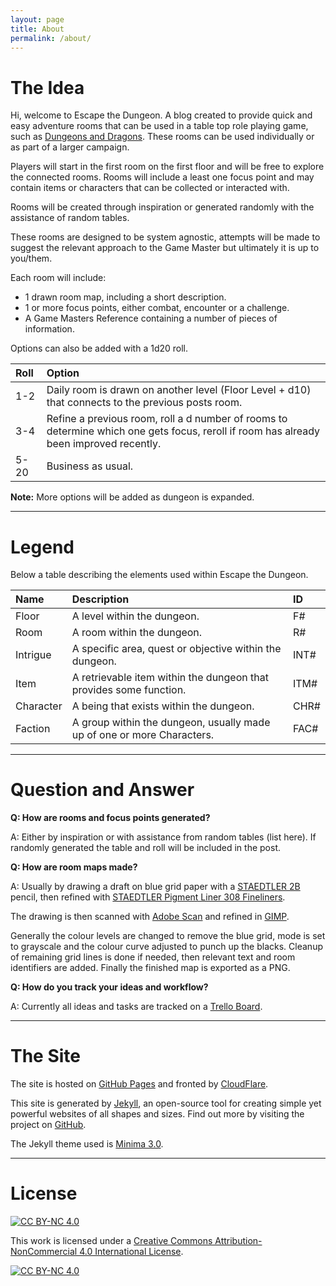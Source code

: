 ```yaml
---
layout: page
title: About
permalink: /about/
---
```


# The Idea

Hi, welcome to Escape the Dungeon. A blog created to provide quick and easy adventure rooms that can be used in a table top role playing game, such as [Dungeons and Dragons](https://dnd.wizards.com/). These rooms can be used individually or as part of a larger campaign.

Players will start in the first room on the first floor and will be free to explore the connected rooms. Rooms will include a least one focus point and may contain items or characters that can be collected or interacted with.

Rooms will be created through inspiration or generated randomly with the assistance of random tables.

These rooms are designed to be system agnostic, attempts will be made to suggest the relevant approach to the Game Master but ultimately it is up to you/them.

Each room will include:

- 1 drawn room map, including a short description.
- 1 or more focus points, either combat, encounter or a challenge.
- A Game Masters Reference containing a number of pieces of information.

Options can also be added with a 1d20 roll.

| Roll | Option |
|:--------| :--- |
| 1-2 | Daily room is drawn on another level (Floor Level + d10) that connects to the previous posts room. |
| 3-4 | Refine a previous room, roll a d number of rooms to determine which one gets focus, reroll if room has already been improved recently. |
| 5-20 | Business as usual. |

**Note:** More options will be added as dungeon is expanded.

---

# Legend

Below a table describing the elements used within Escape the Dungeon.

| Name | Description | ID |
|:--------| :--- | :--- |
| Floor | A level within the dungeon. | F# |
| Room | A room within the dungeon. | R# |
| Intrigue | A specific area, quest or objective within the dungeon. | INT# |
| Item | A retrievable item within the dungeon that provides some function. | ITM# |
| Character | A being that exists within the dungeon. | CHR# |
| Faction | A group within the dungeon, usually made up of one or more Characters. | FAC# |

---

# Question and Answer

**Q: How are rooms and focus points generated?**

A: Either by inspiration or with assistance from random tables (list here). If randomly generated the table and roll will be included in the post.

**Q: How are room maps made?**

A: Usually by drawing a draft on blue grid paper with a [STAEDTLER 2B](https://www.staedtler.com.au/en/products/pencils-accessories/pencils/minerva-130-60-pencil/) pencil, then refined with [STAEDTLER Pigment Liner 308 Fineliners](https://www.staedtler.com.au/en/products/ink-writing-instruments/fineliners/pigment-liner-308-fineliner/).

The drawing is then scanned with [Adobe Scan](https://play.google.com/store/apps/details?id=com.adobe.scan.android&hl=en_AU) and refined in [GIMP](https://www.gimp.org/).

Generally the colour levels are changed to remove the blue grid, mode is set to grayscale and the colour curve adjusted to punch up the blacks. Cleanup of remaining grid lines is done if needed, then relevant text and room identifiers are added. Finally the finished map is exported as a PNG.

**Q: How do you track your ideas and workflow?**

A: Currently all ideas and tasks are tracked on a [Trello Board](https://trello.com/).

---

# The Site

The site is hosted on [GitHub Pages](https://pages.github.com/) and fronted by [CloudFlare](https://www.cloudflare.com/).

This site is generated by [Jekyll](http://jekyllrb.com), an open-source tool for creating simple yet powerful websites of all shapes and sizes. Find out more by visiting the project on [GitHub](https://github.com/jekyll/jekyll).

The Jekyll theme used is [Minima 3.0](https://github.com/jekyll/minima).

---

# License

[![CC BY-NC 4.0][cc-by-nc-shield]][cc-by-nc]

This work is licensed under a [Creative Commons Attribution-NonCommercial 4.0 International
License][cc-by-nc].

[![CC BY-NC 4.0][cc-by-nc-image]][cc-by-nc]

[cc-by-nc]: https://creativecommons.org/licenses/by-nc/4.0/
[cc-by-nc-image]: https://i.creativecommons.org/l/by-nc/4.0/88x31.png
[cc-by-nc-shield]: https://img.shields.io/badge/License-CC%20BY%20NC%204.0-lightgrey.svg
